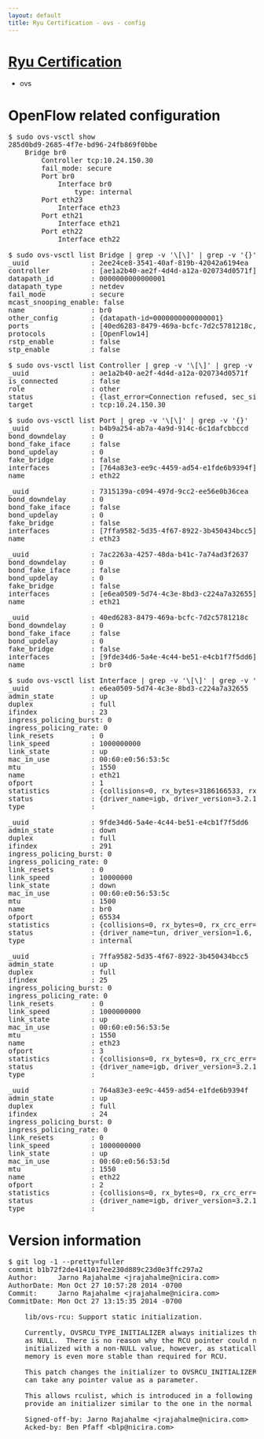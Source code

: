 ```yaml
---
layout: default
title: Ryu Certification - ovs - config
---
```

# [Ryu Certification](http://osrg.github.io/ryu/certification.html)
* ovs 

# OpenFlow related configuration
<pre>
$ sudo ovs-vsctl show
285d0bd9-2685-4f7e-bd96-24fb869f0bbe
    Bridge br0
        Controller tcp:10.24.150.30
        fail_mode: secure
        Port br0
            Interface br0
                type: internal
        Port eth23
            Interface eth23
        Port eth21
            Interface eth21
        Port eth22
            Interface eth22

$ sudo ovs-vsctl list Bridge | grep -v '\[\]' | grep -v '{}'
_uuid               : 2ee24ce8-3541-40af-819b-42042a6194ea
controller          : [ae1a2b40-ae2f-4d4d-a12a-020734d0571f]
datapath_id         : 0000000000000001
datapath_type       : netdev
fail_mode           : secure
mcast_snooping_enable: false
name                : br0
other_config        : {datapath-id=0000000000000001}
ports               : [40ed6283-8479-469a-bcfc-7d2c5781218c, 7315139a-c094-497d-9cc2-ee56e0b36cea, 7ac2263a-4257-48da-b41c-7a74ad3f2637, b4b9a254-ab7a-4a9d-914c-6c1dafcbbccd]
protocols           : [OpenFlow14]
rstp_enable         : false
stp_enable          : false

$ sudo ovs-vsctl list Controller | grep -v '\[\]' | grep -v '{}'
_uuid               : ae1a2b40-ae2f-4d4d-a12a-020734d0571f
is_connected        : false
role                : other
status              : {last_error=Connection refused, sec_since_connect=727, sec_since_disconnect=2, state=BACKOFF}
target              : tcp:10.24.150.30

$ sudo ovs-vsctl list Port | grep -v '\[\]' | grep -v '{}'
_uuid               : b4b9a254-ab7a-4a9d-914c-6c1dafcbbccd
bond_downdelay      : 0
bond_fake_iface     : false
bond_updelay        : 0
fake_bridge         : false
interfaces          : [764a83e3-ee9c-4459-ad54-e1fde6b9394f]
name                : eth22

_uuid               : 7315139a-c094-497d-9cc2-ee56e0b36cea
bond_downdelay      : 0
bond_fake_iface     : false
bond_updelay        : 0
fake_bridge         : false
interfaces          : [7ffa9582-5d35-4f67-8922-3b450434bcc5]
name                : eth23

_uuid               : 7ac2263a-4257-48da-b41c-7a74ad3f2637
bond_downdelay      : 0
bond_fake_iface     : false
bond_updelay        : 0
fake_bridge         : false
interfaces          : [e6ea0509-5d74-4c3e-8bd3-c224a7a32655]
name                : eth21

_uuid               : 40ed6283-8479-469a-bcfc-7d2c5781218c
bond_downdelay      : 0
bond_fake_iface     : false
bond_updelay        : 0
fake_bridge         : false
interfaces          : [9fde34d6-5a4e-4c44-be51-e4cb1f7f5dd6]
name                : br0

$ sudo ovs-vsctl list Interface | grep -v '\[\]' | grep -v '{}'
_uuid               : e6ea0509-5d74-4c3e-8bd3-c224a7a32655
admin_state         : up
duplex              : full
ifindex             : 23
ingress_policing_burst: 0
ingress_policing_rate: 0
link_resets         : 0
link_speed          : 1000000000
link_state          : up
mac_in_use          : 00:60:e0:56:53:5c
mtu                 : 1550
name                : eth21
ofport              : 1
statistics          : {collisions=0, rx_bytes=3186166533, rx_crc_err=0, rx_dropped=0, rx_errors=0, rx_frame_err=0, rx_over_err=0, rx_packets=171158559, tx_bytes=0, tx_dropped=0, tx_errors=0, tx_packets=0}
status              : {driver_name=igb, driver_version=3.2.10-k, firmware_version=2.10-9}
type                : 

_uuid               : 9fde34d6-5a4e-4c44-be51-e4cb1f7f5dd6
admin_state         : down
duplex              : full
ifindex             : 291
ingress_policing_burst: 0
ingress_policing_rate: 0
link_resets         : 0
link_speed          : 10000000
link_state          : down
mac_in_use          : 00:60:e0:56:53:5c
mtu                 : 1500
name                : br0
ofport              : 65534
statistics          : {collisions=0, rx_bytes=0, rx_crc_err=0, rx_dropped=0, rx_errors=0, rx_frame_err=0, rx_over_err=0, rx_packets=0, tx_bytes=0, tx_dropped=0, tx_errors=0, tx_packets=0}
status              : {driver_name=tun, driver_version=1.6, firmware_version=N/A}
type                : internal

_uuid               : 7ffa9582-5d35-4f67-8922-3b450434bcc5
admin_state         : up
duplex              : full
ifindex             : 25
ingress_policing_burst: 0
ingress_policing_rate: 0
link_resets         : 0
link_speed          : 1000000000
link_state          : up
mac_in_use          : 00:60:e0:56:53:5e
mtu                 : 1550
name                : eth23
ofport              : 3
statistics          : {collisions=0, rx_bytes=0, rx_crc_err=0, rx_dropped=0, rx_errors=0, rx_frame_err=0, rx_over_err=0, rx_packets=0, tx_bytes=4265201908, tx_dropped=0, tx_errors=0, tx_packets=8570091}
status              : {driver_name=igb, driver_version=3.2.10-k, firmware_version=2.10-9}
type                : 

_uuid               : 764a83e3-ee9c-4459-ad54-e1fde6b9394f
admin_state         : up
duplex              : full
ifindex             : 24
ingress_policing_burst: 0
ingress_policing_rate: 0
link_resets         : 0
link_speed          : 1000000000
link_state          : up
mac_in_use          : 00:60:e0:56:53:5d
mtu                 : 1550
name                : eth22
ofport              : 2
statistics          : {collisions=0, rx_bytes=0, rx_crc_err=0, rx_dropped=0, rx_errors=0, rx_frame_err=0, rx_over_err=0, rx_packets=0, tx_bytes=2886626152, tx_dropped=0, tx_errors=0, tx_packets=105048330}
status              : {driver_name=igb, driver_version=3.2.10-k, firmware_version=2.10-9}
type                : 
</pre>

# Version information
<pre>
$ git log -1 --pretty=fuller
commit b1b72f2de4141017ee230d889c23d0e3ffc297a2
Author:     Jarno Rajahalme &lt;jrajahalme@nicira.com&gt;
AuthorDate: Mon Oct 27 10:57:28 2014 -0700
Commit:     Jarno Rajahalme &lt;jrajahalme@nicira.com&gt;
CommitDate: Mon Oct 27 13:15:35 2014 -0700

    lib/ovs-rcu: Support static initialization.
    
    Currently, OVSRCU_TYPE_INITIALIZER always initializes the RCU pointer
    as NULL.  There is no reason why the RCU pointer could not be
    initialized with a non-NULL value, however, as statically allocated
    memory is even more stable than required for RCU.
    
    This patch changes the initializer to OVSRCU_INITIALIZER&#40;VALUE&#41;, which
    can take any pointer value as a parameter.
    
    This allows rculist, which is introduced in a following patch, to
    provide an initializer similar to the one in the normal list.
    
    Signed-off-by: Jarno Rajahalme &lt;jrajahalme@nicira.com&gt;
    Acked-by: Ben Pfaff &lt;blp@nicira.com&gt;
</pre>
